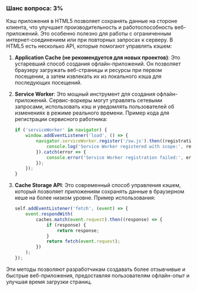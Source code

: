 ### Шанс вопроса: 3%

Кэш приложения в HTML5 позволяет сохранять данные на стороне клиента, что улучшает производительность и работоспособность веб-приложений. Это особенно полезно для работы с ограниченным интернет-соединением или при повторных запросах к серверу. В HTML5 есть несколько API, которые помогают управлять кэшем:

1. **Application Cache (не рекомендуется для новых проектов)**: Это устаревший способ создания офлайн-приложений. Он позволяет браузеру загружать веб-страницы и ресурсы при первом посещении, а затем извлекать их из локального кэша для последующих посещений.

2. **Service Worker**: Это мощный инструмент для создания офлайн-приложений. Сервис-воркеры могут управлять сетевыми запросами, использовать кэш и уведомлять пользователей об изменениях в режиме реального времени. Пример кода для регистрации сервисного работника:
   ```javascript
   if ('serviceWorker' in navigator) {
       window.addEventListener('load', () => {
           navigator.serviceWorker.register('/sw.js').then((registration) => {
               console.log('Service Worker registered with scope:', registration.scope);
           }).catch(error => {
               console.error('Service Worker registration failed:', error);
           });
       });
   }
   ```

3. **Cache Storage API**: Это современный способ управления кэшем, который позволяет приложениям сохранять данные в браузерном кеше на более низком уровне. Пример использования:
   ```javascript
   self.addEventListener('fetch', (event) => {
       event.respondWith(
           caches.match(event.request).then((response) => {
               if (response) {
                   return response;
               }
               return fetch(event.request);
           })
       );
   });
   ```

Эти методы позволяют разработчикам создавать более отзывчивые и быстрые веб-приложения, предоставляя пользователям офлайн-опыт и улучшая время загрузки страниц.